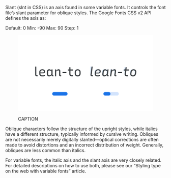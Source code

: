 
Slant (slnt in CSS) is an axis found in some variable fonts. It controls the font file’s slant parameter for oblique styles. 
The Google Fonts CSS v2 API defines the axis as:

Default: 0     Min: -90     Max: 90     Step: 1

<figure>

![ALT_TEXT](images/thumbnail.svg)
<figcaption>CAPTION</figcaption>

</figure>

Oblique characters follow the structure of the upright styles, while italics have a different structure, typically informed by cursive writing. Obliques are not necessarily merely digitally slanted—optical corrections are often made to avoid distortions and an incorrect distribution of weight. Generally, obliques are less common than italics.

For variable fonts, the italic axis and the slant axis are very closely related. For detailed descriptions on how to use both, please see our “Styling type on the web with variable fonts” article.

